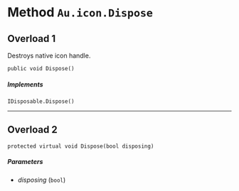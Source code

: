 # Method `Au.icon.Dispose`

## Overload 1

Destroys native icon handle.

```
public void Dispose()
```

##### Implements

`IDisposable.Dispose()`

* * *

## Overload 2

```
protected virtual void Dispose(bool disposing)
```

##### Parameters

- *disposing*  (`bool`)